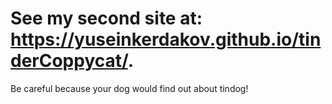 # See my second site at: https://yuseinkerdakov.github.io/tinderCoppycat/. 
Be careful because your dog would find out about tindog! 
